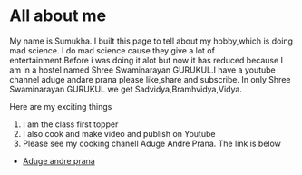 <html>
<body>
<h1>All about me</h1>
My name is Sumukha.
I built this page to tell about my hobby,which is doing mad science.
I do mad science cause they give a lot of entertainment.Before i was doing it alot but now it has reduced because I am in a hostel named Shree Swaminarayan GURUKUL.I have a youtube channel aduge andare prana please like,share and subscribe. 
In only Shree Swaminarayan GURUKUL we get Sadvidya,Bramhvidya,Vidya.
<p>Here are my exciting things
<ol>
<li>I am the class first topper</li>
<li>I also cook and make video and publish on Youtube</li>
<li>Please see my cooking chanell Aduge Andre Prana. The link is below</li>
    </ol>
    <ul>
 <li><a href= https://www.youtube.com/@Sumkha23/featured>Aduge andre prana</a></li>
    </ul>
</body>
</html>    
    
 


